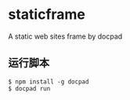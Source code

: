staticframe
===========

A static web sites frame by docpad

## 运行脚本
	
	$ npm install -g docpad
	$ docpad run